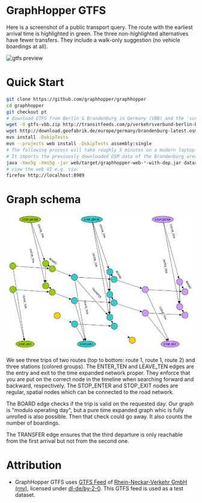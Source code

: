 # GraphHopper GTFS

Here is a screenshot of a public transport query. The route with the earliest arrival time is highlighted in green. The three 
non-highlighted alternatives have fewer transfers. They include a walk-only suggestion (no vehicle boardings at all).

![gtfs preview](https://www.graphhopper.com/wp-content/uploads/2017/01/gtfs-preview.png)

# Quick Start

```bash
git clone https://github.com/graphhopper/graphhopper
cd graphhopper
git checkout pt
# download GTFS from Berlin & Brandenburg in Germany (VBB) and the 'surrounding' OpenStreetMap data for the walk network
wget -O gtfs-vbb.zip http://transitfeeds.com/p/verkehrsverbund-berlin-brandenburg/213/latest/download
wget http://download.geofabrik.de/europe/germany/brandenburg-latest.osm.pbf
mvn install -DskipTests
mvn --projects web install -DskipTests assembly:single
# The following process will take roughly 5 minutes on a modern laptop when it is executed for the first time.
# It imports the previously downloaded OSM data of the Brandenburg area as well as the GTFS.
java -Xmx5g -Xms5g -jar web/target/graphhopper-web-*-with-dep.jar datareader.file=brandenburg-latest.osm.pbf gtfs.file=gtfs-vbb.zip jetty.port=8989 jetty.resourcebase=./web/src/main/webapp graph.flag_encoders=pt prepare.ch.weightings=no graph.location=./graph-cache
# view the web UI e.g. via: 
firefox http://localhost:8989
```

# Graph schema

![Graph schema](pt-model.png)

We see three trips of two routes (top to bottom: route 1, route 1, route 2) and three stations (colored groups).
The ENTER_TEN and LEAVE_TEN edges are the entry and exit to the time expanded network proper. They enforce that
you are put on the correct node in the timeline when searching forward and backward, respectively. The STOP_ENTER
and STOP_EXIT nodes are regular, spatial nodes which can be connected to the road network.

The BOARD edge checks if the trip is valid on the requested day: Our graph is "modulo operating day", but
a pure time expanded graph whic is fully unrolled is also possible. Then that check could go away. It also
counts the number of boardings.

The TRANSFER edge ensures that the third departure is only reachable from the first arrival but not from the second one.

# Attribution

* GraphHopper GTFS uses [GTFS Feed](https://opendata.rnv-online.de/datensaetze/gtfs-general-transit-feed-specification/resource/rnv-gtfs) of [Rhein-Neckar-Verkehr GmbH (rnv)](http://www.rnv-online.de), licensed under [dl-de/by-2-0](https://www.govdata.de/dl-de/by-2-0). This GTFS feed is used as a test dataset.
